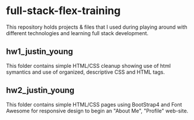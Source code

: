 # full-stack-flex-training
This repository holds projects &amp; files that I used during playing around with different technologies and learning full stack development.

## hw1_justin_young
This folder contains simple HTML/CSS cleanup showing use of html symantics and use of organized, descriptive CSS and HTML tags.

## hw2_justin_young
This folder contains simple HTML/CSS pages using BootStrap4 and Font Awesome for responsive design to begin an "About Me", "Profile" web-site.
